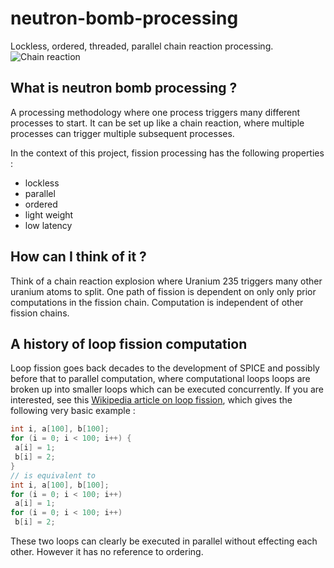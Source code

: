 # neutron-bomb-processing
Lockless, ordered, threaded, parallel chain reaction processing.
![Chain reaction](https://upload.wikimedia.org/wikipedia/commons/f/f0/Nuclear_fission_chain_reaction.svg "uranium chain reaction")

## What is neutron bomb processing ?

A processing methodology where one process triggers many different processes to start. It can be set up like a chain reaction,
where multiple processes can trigger multiple subsequent processes.

In the context of this project, fission processing has the following properties :
* lockless 
* parallel
* ordered
* light weight 
* low latency

## How can I think of it ?

Think of a chain reaction explosion where Uranium 235 triggers many other uranium atoms to split. One path of fission is dependent on only only prior computations in the fission chain. Computation is independent of other fission chains.


## A history of loop fission computation

Loop fission goes back decades to the development of SPICE and possibly before that to parallel computation, where computational loops 
loops are broken up into smaller loops which can be executed concurrently. If you are interested, see this [Wikipedia article on 
loop fission](https://en.wikipedia.org/wiki/Loop_fission_and_fusion), which gives the following very basic example :
```C
int i, a[100], b[100];
for (i = 0; i < 100; i++) {
 a[i] = 1; 
 b[i] = 2;
}
// is equivalent to
int i, a[100], b[100];
for (i = 0; i < 100; i++)
 a[i] = 1;                     
for (i = 0; i < 100; i++)
 b[i] = 2;
 ```
 These two loops can clearly be executed in parallel without effecting each other. However it has no reference to ordering.
